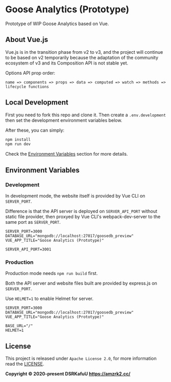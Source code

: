# Goose Analytics (Prototype)

Prototype of WIP Goose Analytics based on Vue.

## About Vue.js

Vue.js is in the transition phase from v2 to v3, and the project will continue to be based on v2 temporarily because the adaptation of the community ecosystem of v3 and its Composition API is not stable yet.

Options API prop order:

```
name => components => props => data => computed => watch => methods => lifecycle functions
```

## Local Development

First you need to fork this repo and clone it. Then create a `.env.development` then set the development environment variables below.

After these, you can simply:

```bash
npm install
npm run dev
```

Check the [Environment Variables](#environment-variables) section for more details.

## Environment Variables

### Development

In development mode, the website itself is provided by Vue CLI on `SERVER_PORT`.

Difference is that the API server is deployed on `SERVER_API_PORT` without static file provider, then proxyed by Vue CLI's webpack-dev-server to the same port as `SERVER_PORT`.

```
SERVER_PORT=3000
DATABASE_URL="mongodb://localhost:27017/goosedb_preview"
VUE_APP_TITLE="Goose Analytics (Prototype)"

SERVER_API_PORT=3001
```

### Production

Production mode needs `npm run build` first.

Both the API server and website files built are provided by express.js on `SERVER_PORT`.

Use `HELMET=1` to enable Helmet for server.

```
SERVER_PORT=3000
DATABASE_URL="mongodb://localhost:27017/goosedb_preview"
VUE_APP_TITLE="Goose Analytics (Prototype)"

BASE_URL="/"
HELMET=1
```

## License

This project is released under `Apache License 2.0`, for more information read the [LICENSE](https://github.com/amzrk2/goose-analytics/blob/main/LICENSE).

**Copyright © 2020-present DSRKafuU <https://amzrk2.cc/>**

